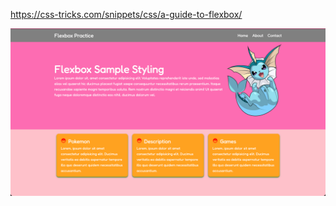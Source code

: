 https://css-tricks.com/snippets/css/a-guide-to-flexbox/

![""](https://github.com/ShannaJSmith/flexbox-practice/blob/master/flexbox/public/screenshot.png?raw=true)
